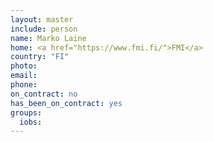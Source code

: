 ```yaml
---
layout: master
include: person
name: Marko Laine
home: <a href="https://www.fmi.fi/">FMI</a>
country: "FI"
photo:
email:
phone:
on_contract: no
has_been_on_contract: yes
groups:
  iobs:
---
```

